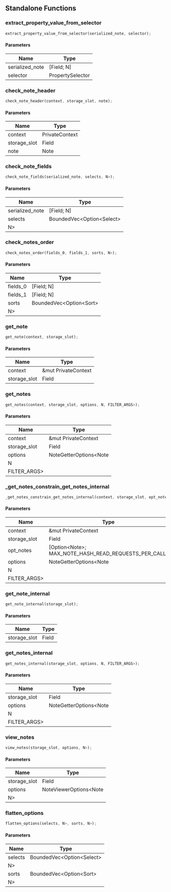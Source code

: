 ## Standalone Functions

### extract_property_value_from_selector

```rust
extract_property_value_from_selector(serialized_note, selector);
```

#### Parameters
| Name | Type |
| --- | --- |
| serialized_note | [Field; N] |
| selector | PropertySelector |

### check_note_header

```rust
check_note_header(context, storage_slot, note);
```

#### Parameters
| Name | Type |
| --- | --- |
| context | PrivateContext |
| storage_slot | Field |
| note | Note |

### check_note_fields

```rust
check_note_fields(serialized_note, selects, N>);
```

#### Parameters
| Name | Type |
| --- | --- |
| serialized_note | [Field; N] |
| selects | BoundedVec&lt;Option&lt;Select&gt; |
| N&gt; |  |

### check_notes_order

```rust
check_notes_order(fields_0, fields_1, sorts, N>);
```

#### Parameters
| Name | Type |
| --- | --- |
| fields_0 | [Field; N] |
| fields_1 | [Field; N] |
| sorts | BoundedVec&lt;Option&lt;Sort&gt; |
| N&gt; |  |

### get_note

```rust
get_note(context, storage_slot);
```

#### Parameters
| Name | Type |
| --- | --- |
| context | &mut PrivateContext |
| storage_slot | Field |

### get_notes

```rust
get_notes(context, storage_slot, options, N, FILTER_ARGS>);
```

#### Parameters
| Name | Type |
| --- | --- |
| context | &mut PrivateContext |
| storage_slot | Field |
| options | NoteGetterOptions&lt;Note |
| N |  |
| FILTER_ARGS&gt; |  |

### _get_notes_constrain_get_notes_internal

```rust
_get_notes_constrain_get_notes_internal(context, storage_slot, opt_notes, options, N, FILTER_ARGS>);
```

#### Parameters
| Name | Type |
| --- | --- |
| context | &mut PrivateContext |
| storage_slot | Field |
| opt_notes | [Option&lt;Note&gt;; MAX_NOTE_HASH_READ_REQUESTS_PER_CALL] |
| options | NoteGetterOptions&lt;Note |
| N |  |
| FILTER_ARGS&gt; |  |

### get_note_internal

```rust
get_note_internal(storage_slot);
```

#### Parameters
| Name | Type |
| --- | --- |
| storage_slot | Field |

### get_notes_internal

```rust
get_notes_internal(storage_slot, options, N, FILTER_ARGS>);
```

#### Parameters
| Name | Type |
| --- | --- |
| storage_slot | Field |
| options | NoteGetterOptions&lt;Note |
| N |  |
| FILTER_ARGS&gt; |  |

### view_notes

```rust
view_notes(storage_slot, options, N>);
```

#### Parameters
| Name | Type |
| --- | --- |
| storage_slot | Field |
| options | NoteViewerOptions&lt;Note |
| N&gt; |  |

### flatten_options

```rust
flatten_options(selects, N>, sorts, N>);
```

#### Parameters
| Name | Type |
| --- | --- |
| selects | BoundedVec&lt;Option&lt;Select&gt; |
| N&gt; |  |
| sorts | BoundedVec&lt;Option&lt;Sort&gt; |
| N&gt; |  |

